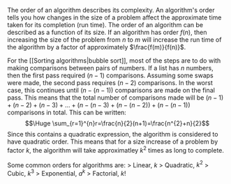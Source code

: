 The order of an algorithm describes its complexity. An algorithm's order tells you how changes in the size of a problem affect the approximate time taken for its completion (run time). The order of an algorithm can be described as a function of its size. If an algorithm has order $f(n)$, then increasing the size of the problem from $n$ to $m$ will increase the run time of the algorithm by a factor of approximately $\frac{f(m)}{f(n)}$.

For the [[Sorting algorithms|bubble sort]], most of the steps are to do with making comparisons between pairs of numbers. If a list has $n$ numbers, then the first pass required $(n-1)$ comparisons. Assuming some swaps were made, the second pass requires $(n-2)$ comparisons. In the worst case, this continues until $(n-(n-1))$ comparisons are made on the final pass. This means that the total number of comparisons made will be $(n-1)+(n-2)+(n-3)+\dots+(n-(n-3)+(n-(n-2))+(n-(n-1))$ comparisons in total. This can be written:
$$\Huge \sum_{r=1}^{n}r=\frac{n}{2}(n+1)=\frac{n^{2}+n}{2}$$
Since this contains a quadratic expression, the algorithm is considered to have quadratic order. This means that for a size increase of a problem by factor $k$, the algorithm will take approximatley $k^{2}$ times as long to complete.

Some common orders for algorithms are:
\> Linear, $k$
\> Quadratic, $k^{2}$
\> Cubic, $k^{3}$
\> Exponential, $a^{k}$
\> Factorial, $k!$

